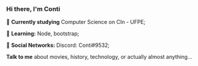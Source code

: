 ### Hi there, I'm Conti

📖 **Currently studying** Computer Science on CIn - UFPE;

🌱 **Learning:** Node, bootstrap;

💬 **Social Networks:** Discord: Conti#9532;  

**Talk to me** about movies, history, technology, or actually almost anything...

